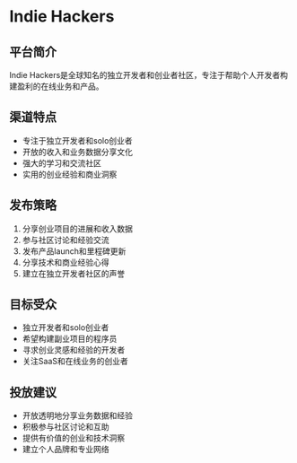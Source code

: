 # Indie Hackers

## 平台简介
Indie Hackers是全球知名的独立开发者和创业者社区，专注于帮助个人开发者构建盈利的在线业务和产品。

## 渠道特点
- 专注于独立开发者和solo创业者
- 开放的收入和业务数据分享文化
- 强大的学习和交流社区
- 实用的创业经验和商业洞察

## 发布策略
1. 分享创业项目的进展和收入数据
2. 参与社区讨论和经验交流
3. 发布产品launch和里程碑更新
4. 分享技术和商业经验心得
5. 建立在独立开发者社区的声誉

## 目标受众
- 独立开发者和solo创业者
- 希望构建副业项目的程序员
- 寻求创业灵感和经验的开发者
- 关注SaaS和在线业务的创业者

## 投放建议
- 开放透明地分享业务数据和经验
- 积极参与社区讨论和互助
- 提供有价值的创业和技术洞察
- 建立个人品牌和专业网络